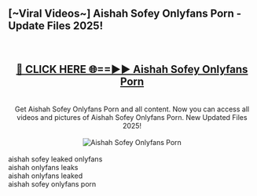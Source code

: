 <h2>[~Viral Videos~] Aishah Sofey Onlyfans Porn - Update Files 2025!</h2>
<br>
<div align="center">
<h2><a href="https://betterlinks.top/A2PfLJ" rel="nofollow">🔴 CLICK HERE 🌐==►► Aishah Sofey Onlyfans Porn</a></h2>
<br>
Get Aishah Sofey Onlyfans Porn and all content. Now you can access all videos and pictures of Aishah Sofey Onlyfans Porn. New Updated Files 2025!
<br>
<br>
<a href="https://betterlinks.top/A2PfLJ" rel="nofollow" data-target="animated-image.originalLink"><img src="https://i.ibb.co.com/WyWwxjT/player-gif2.gif" alt="Aishah Sofey Onlyfans Porn" style="max-width: 100%; display: inline-block;" data-target="animated-image.originalImage"></a>
</div>
<br>
aishah sofey leaked onlyfans<br>
aishah onlyfans leaks<br>
aishah onlyfans leaked<br>
aishah sofey onlyfans porn